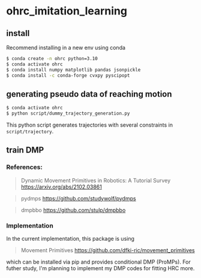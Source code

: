 # ohrc_imitation_learning


## install

Recommend installing in a new env using conda
```sh
$ conda create -n ohrc python=3.10
$ conda activate ohrc
$ conda install numpy matplotlib pandas jsonpickle
$ conda install -c conda-forge cvxpy pyscipopt
```

## generating pseudo data of reaching motion
```sh
$ conda activate ohrc
$ python script/dummy_trajectory_generation.py
```
This python script generates trajectories with several constraints in `script/trajectory`.


## train DMP
### References:
> Dynamic Movement Primitives in Robotics: A Tutorial Survey https://arxiv.org/abs/2102.03861

> pydmps https://github.com/studywolf/pydmps

> dmpbbo https://github.com/stulp/dmpbbo

### Implementation
In the current implementation, this package is using 
> Movement Primitives https://github.com/dfki-ric/movement_primitives

which can be installed via pip and provides conditional DMP (ProMPs).
For futher study, I'm planning to implement my DMP codes for fitting HRC more.
